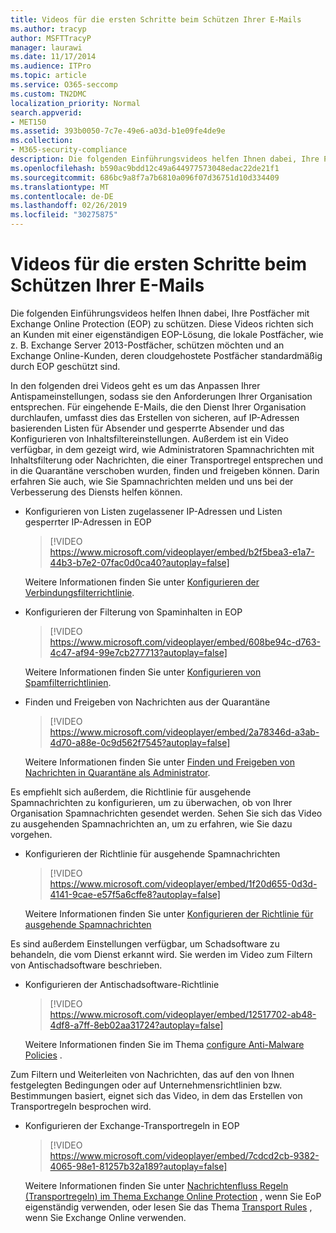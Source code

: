 ```yaml
---
title: Videos für die ersten Schritte beim Schützen Ihrer E-Mails
ms.author: tracyp
author: MSFTTracyP
manager: laurawi
ms.date: 11/17/2014
ms.audience: ITPro
ms.topic: article
ms.service: O365-seccomp
ms.custom: TN2DMC
localization_priority: Normal
search.appverid:
- MET150
ms.assetid: 393b0050-7c7e-49e6-a03d-b1e09fe4de9e
ms.collection:
- M365-security-compliance
description: Die folgenden Einführungsvideos helfen Ihnen dabei, Ihre Postfächer mit Exchange Online Protection (EOP) zu schützen. Diese Videos richten sich an Kunden mit einer eigenständigen EOP-Lösung, die lokale Postfächer, wie z. B. Exchange Server 2013-Postfächer, schützen möchten und an Exchange Online-Kunden, deren cloudgehostete Postfächer standardmäßig durch EOP geschützt sind.
ms.openlocfilehash: b590ac9bdd12c49a644977573048edac22de21f1
ms.sourcegitcommit: 686bc9a8f7a7b6810a096f07d36751d10d334409
ms.translationtype: MT
ms.contentlocale: de-DE
ms.lasthandoff: 02/26/2019
ms.locfileid: "30275875"
---
```

# <a name="videos-for-getting-started-with-protecting-your-email"></a>Videos für die ersten Schritte beim Schützen Ihrer E-Mails

Die folgenden Einführungsvideos helfen Ihnen dabei, Ihre Postfächer mit Exchange Online Protection (EOP) zu schützen. Diese Videos richten sich an Kunden mit einer eigenständigen EOP-Lösung, die lokale Postfächer, wie z. B. Exchange Server 2013-Postfächer, schützen möchten und an Exchange Online-Kunden, deren cloudgehostete Postfächer standardmäßig durch EOP geschützt sind. 
  
In den folgenden drei Videos geht es um das Anpassen Ihrer Antispameinstellungen, sodass sie den Anforderungen Ihrer Organisation entsprechen. Für eingehende E-Mails, die den Dienst Ihrer Organisation durchlaufen, umfasst dies das Erstellen von sicheren, auf IP-Adressen basierenden Listen für Absender und gesperrte Absender und das Konfigurieren von Inhaltsfiltereinstellungen. Außerdem ist ein Video verfügbar, in dem gezeigt wird, wie Administratoren Spamnachrichten mit Inhaltsfilterung oder Nachrichten, die einer Transportregel entsprechen und in die Quarantäne verschoben wurden, finden und freigeben können. Darin erfahren Sie auch, wie Sie Spamnachrichten melden und uns bei der Verbesserung des Diensts helfen können.
  
- Konfigurieren von Listen zugelassener IP-Adressen und Listen gesperrter IP-Adressen in EOP
    > [!VIDEO https://www.microsoft.com/videoplayer/embed/b2f5bea3-e1a7-44b3-b7e2-07fac0d0ca40?autoplay=false]
  
    Weitere Informationen finden Sie unter [Konfigurieren der Verbindungsfilterrichtlinie](configure-the-connection-filter-policy.md). 
    
- Konfigurieren der Filterung von Spaminhalten in EOP
    > [!VIDEO https://www.microsoft.com/videoplayer/embed/608be94c-d763-4c47-af94-99e7cb277713?autoplay=false]
  
    Weitere Informationen finden Sie unter [Konfigurieren von Spamfilterrichtlinien](configure-your-spam-filter-policies.md). 
    
- Finden und Freigeben von Nachrichten aus der Quarantäne
    > [!VIDEO https://www.microsoft.com/videoplayer/embed/2a78346d-a3ab-4d70-a88e-0c9d562f7545?autoplay=false]
  
    Weitere Informationen finden Sie unter [Finden und Freigeben von Nachrichten in Quarantäne als Administrator](find-and-release-quarantined-messages-as-an-administrator.md). 
    
Es empfiehlt sich außerdem, die Richtlinie für ausgehende Spamnachrichten zu konfigurieren, um zu überwachen, ob von Ihrer Organisation Spamnachrichten gesendet werden. Sehen Sie sich das Video zu ausgehenden Spamnachrichten an, um zu erfahren, wie Sie dazu vorgehen.
  
- Konfigurieren der Richtlinie für ausgehende Spamnachrichten
    > [!VIDEO https://www.microsoft.com/videoplayer/embed/1f20d655-0d3d-4141-9cae-e57f5a6cffe8?autoplay=false]
  
    Weitere Informationen finden Sie unter [Konfigurieren der Richtlinie für ausgehende Spamnachrichten](configure-the-outbound-spam-policy.md)
    
Es sind außerdem Einstellungen verfügbar, um Schadsoftware zu behandeln, die vom Dienst erkannt wird. Sie werden im Video zum Filtern von Antischadsoftware beschrieben.
  
- Konfigurieren der Antischadsoftware-Richtlinie
    > [!VIDEO https://www.microsoft.com/videoplayer/embed/12517702-ab48-4df8-a7ff-8eb02aa31724?autoplay=false]
  
    Weitere Informationen finden Sie im Thema [configure Anti-Malware Policies](configure-anti-malware-policies.md) . 
    
Zum Filtern und Weiterleiten von Nachrichten, das auf den von Ihnen festgelegten Bedingungen oder auf Unternehmensrichtlinien bzw. Bestimmungen basiert, eignet sich das Video, in dem das Erstellen von Transportregeln besprochen wird.
  
- Konfigurieren der Exchange-Transportregeln in EOP
    > [!VIDEO https://www.microsoft.com/videoplayer/embed/7cdcd2cb-9382-4065-98e1-81257b32a189?autoplay=false]
  
    Weitere Informationen finden Sie unter [Nachrichtenfluss Regeln (Transportregeln) im Thema Exchange Online Protection](eop/mail-flow-rules-transport-rules-0.md) , wenn Sie EoP eigenständig verwenden, oder lesen Sie das Thema [Transport Rules](http://technet.microsoft.com/library/743bd525-0ca2-426d-b76c-b4a052bc8886.aspx) , wenn Sie Exchange Online verwenden. 
    

